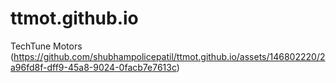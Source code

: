 # ttmot.github.io
TechTune Motors
(https://github.com/shubhampolicepatil/ttmot.github.io/assets/146802220/2a96fd8f-dff9-45a8-9024-0facb7e7613c)
